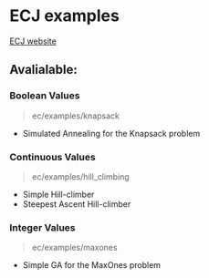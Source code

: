 # ECJ examples

[ECJ website](https://cs.gmu.edu/~eclab/projects/ecj/)

## Avalialable:

### Boolean Values

> ec/examples/knapsack

* Simulated Annealing for the Knapsack problem

### Continuous Values

> ec/examples/hill_climbing

* Simple Hill-climber
* Steepest Ascent Hill-climber

### Integer Values

> ec/examples/maxones

* Simple GA for the MaxOnes problem